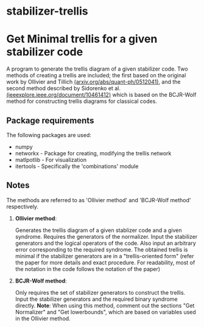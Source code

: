 # stabilizer-trellis
# Get Minimal trellis for a given stabilizer code

A program to generate the trellis diagram of a given stabilizer code. Two methods of creating a trellis are included; the first based on the original work by Ollivier and Tillich [(arxiv.org/abs/quant-ph/0512041)](https://arxiv.org/abs/quant-ph/0512041), and the second method described by Sidorenko et al. [(ieeexplore.ieee.org/document/10461412)](https://ieeexplore.ieee.org/document/10461412) which is based on the BCJR-Wolf method for constructing trellis diagrams for classical codes.

## Package requirements
The following packages are used:
- numpy
- networkx - Package for creating, modifying the trellis network 
- matlpotlib - For visualization
- itertools - Specifically the 'combinations' module

## Notes
The methods are referred to as 'Ollivier method' and 'BCJR-Wolf method' respectively.
1. **Ollivier method**:
   
   Generates the trellis diagram of a given stablizer code and a given syndrome. Requires the generators of the normalizer. Input the stabilizer generators and the logical operators of the code. Also input an arbitrary error corresponding to the required syndrome. The obtained trellis is minimal if the stabilizer generators are in a "trellis-oriented form" (refer the paper for more details and exact procedure. For readability, most of the notation in the code follows the notation of the paper)

2. **BCJR-Wolf method**:
   
   Only requires the set of stabilizer generators to construct the trellis. Input the stabilizer generators and the required binary syndrome directly.
   **Note**: When using this method, comment out the sections "Get Normalizer" and "Get lowerbounds", which are based on variables used in the Ollivier method. 


   
